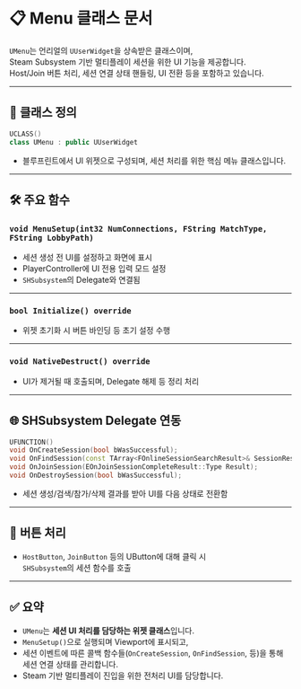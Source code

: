 # 📋 Menu 클래스 문서

`UMenu`는 언리얼의 `UUserWidget`을 상속받은 클래스이며,  
Steam Subsystem 기반 멀티플레이 세션을 위한 UI 기능을 제공합니다.  
Host/Join 버튼 처리, 세션 연결 상태 핸들링, UI 전환 등을 포함하고 있습니다.

---

## 🧩 클래스 정의

```cpp
UCLASS()
class UMenu : public UUserWidget
```

- 블루프린트에서 UI 위젯으로 구성되며, 세션 처리를 위한 핵심 메뉴 클래스입니다.

---

## 🛠 주요 함수

### `void MenuSetup(int32 NumConnections, FString MatchType, FString LobbyPath)`

- 세션 생성 전 UI를 설정하고 화면에 표시  
- PlayerController에 UI 전용 입력 모드 설정  
- `SHSubsystem`의 Delegate와 연결됨

---

### `bool Initialize() override`

- 위젯 초기화 시 버튼 바인딩 등 초기 설정 수행

---

### `void NativeDestruct() override`

- UI가 제거될 때 호출되며, Delegate 해제 등 정리 처리

---

## 🌐 SHSubsystem Delegate 연동

```cpp
UFUNCTION()
void OnCreateSession(bool bWasSuccessful);
void OnFindSession(const TArray<FOnlineSessionSearchResult>& SessionResults, bool bWasSuccessful);
void OnJoinSession(EOnJoinSessionCompleteResult::Type Result);
void OnDestroySession(bool bWasSuccessful);
```

- 세션 생성/검색/참가/삭제 결과를 받아 UI를 다음 상태로 전환함

---

## 🧠 버튼 처리

- `HostButton`, `JoinButton` 등의 UButton에 대해 클릭 시  
  `SHSubsystem`의 세션 함수를 호출

---

## ✅ 요약

- `UMenu`는 **세션 UI 처리를 담당하는 위젯 클래스**입니다.  
- `MenuSetup()`으로 실행되며 Viewport에 표시되고,  
- 세션 이벤트에 따른 콜백 함수들(`OnCreateSession`, `OnFindSession`, 등)을 통해 세션 연결 상태를 관리합니다.  
- Steam 기반 멀티플레이 진입을 위한 전처리 UI를 담당합니다.
